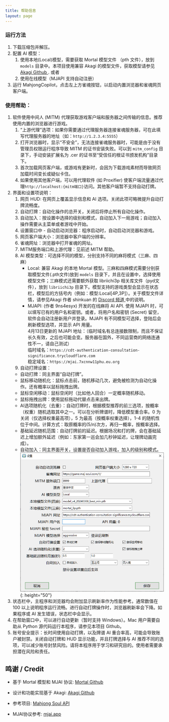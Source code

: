 ```yaml
---
title: 帮助信息
layout: page
---
```


### 运行方法

1. 下载压缩包并解压。
2. 配置 AI 模型：
   1. 使用本地(Local)模型，需要获取 Mortal 模型文件 （pth 文件），放到 `models` 目录中。本项目使用兼容 Akagi 的模型文件，获取模型请参见<a href="https://github.com/shinkuan/Akagi" target="_blank"> Akagi Github </a>. 或者
   2. 使用在线模型（MJAPI 支持自动注册）
4. 运行 MahjongCopilot，点击左上方雀魂按钮，以启动内置浏览器和雀魂网页客户端。

### 使用帮助：

1. 软件使用中间人 (MITM) 代理获取游戏客户端和服务器之间传输的信息。推荐使用内置的浏览器进行游戏。   
   1. “上游代理”选项：如果你需要通过代理服务器连接雀魂服务器，可在此填写代理服务器的地址（如：`http://1.2.3.4:5555`）
   2. 打开浏览器时，显示“不安全”，无法连接雀魂服务器时，可能是由于没有管理员权限运行程序导致 MITM 的证书安装失败。可以到 `mitm_config` 目录下，手动安装扩展名为 .cer 的证书至“受信任的根证书颁发机构”目录下。
   3. 首次加载网页客户端，或游戏有更新时，会因为下载游戏素材而导致网页加载时间变长或疑似卡住。
   4. 如果使用其他客户端，可以用代理软件 (如 Proxifier) 使客户端流量通过代理`http://localhost:{mitm端口}`访问。其他客户端暂不支持自动打牌。
2. 界面和设置项说明：   
   1. 网页 HUD: 在网页上覆盖显示信息和 AI 选项。关闭此项可略微提升自动打牌流畅度。
   2. 自动打牌：自动化操作的总开关，关闭后将停止所有自动化操作。
   3. 自动加入：按设置中选择的级别和模式，自动加入下一局游戏；自动加入操作需要从主菜单或者游戏中开始。
   4. 设置窗口中 - 自动启动浏览器：程序启动时，自动启动浏览器和游戏。
   5. 网页客户端大小：浏览器中客户端的分辨率。
   6. 雀魂网址：浏览器中打开雀魂的网址。
   7. MITM服务端口和上游代理：见前述 MITM 帮助。
   8. AI 模型类型：可选择不同的模型，分别支持不同的麻将模式（三麻、四麻）      
      - Local: 兼容 Akagi 的本地 Mortal 模型。三麻和四麻模式需要分别获取模型文件(.pth文件)放到 `models` 目录下，并且在设置中，选择使用模型文件；三麻模式还需要额外获取 libriichi3p 相关库文件（pyd文件），放到 `libriichi3p` 目录下。模型支持的游戏类型会显示在状态栏，模型后的方括号内（例如：模型:Local[4P,3P]）。关于模型文件详情，请参见Akagi 作者 shinkuan 的 <a href="https://discord.com/invite/Z2wjXUK8bN"> Discord 频道 </a>中的说明。
      - MJAPI: (作者 9ns4esyx) 开发的在线麻将 AI API. 使用 MJAPI 时，可以填写已有的用户名和密钥。或者，将用户名和密钥 (Secret) 留空，软件会自动注册新用户并登录。MJAPI 有不同模型可选择，登陆后会刷新模型选项，并显示 API 用量。  
      4月13日更新的 MJAPI 地址：（临时域名有总连接数限制，而且不保证长久有效，之后也可能会变。服务器在国外，不同运营商的网络连通性不一，请自己测试）  
      临时域名：`https://cdt-authentication-consultation-significance.trycloudflare.com`  
      稳定域名：`https://mjai.7xcnnw11phu.eu.org`
   9.  自动打牌设置： 
      - 自动打牌：同主界面“自动打牌”。
      - 鼠标移动随机化：鼠标点击前，随机移动几次，避免被检测为自动化操作。还有概率以鼠标拖拽出牌。
      - 鼠标空闲移动：鼠标空闲时（比如他人回合）一定概率随机移动。
      - 鼠标拖拽出牌：使用鼠标拖动代替点击来出牌。
      - AI选项随机化（去重）：自动打牌时，根据模型推荐的前三选项，按概率（权重）随机选取其中之一。可以在分析牌谱时，降低模型重合率。0 为关闭（仅选择权重最高项），5 为最高（按概率权重选择），1-4 的随机性位于中间。计算方式：取原概率的(5/n)次方，再归一概率，按概率选择。
      - 基础延迟随机范围：自动打牌前的延迟。根据场况和打的牌，会在基础延迟上增加额外延迟（例如：东家第一巡会加几秒钟延迟，让理牌动画完成）。
      - 自动加入：同主界面开关，设置是否自动加入游戏，加入的级别和模式。  
![Settings](\assets\images\settings.png){: height="50"}
1. 状态栏中，主程序和浏览器均会附加显示刷新率作为性能参考。通常数值在 100 以上说明程序运行流畅。进行自动打牌操作时，浏览器刷新率会下降。如果程序或 AI 发生错误，状态栏中会显示。
2. 在帮助窗口中，可以进行自动更新（暂时支持 Windows）。Mac 用户需要自助从 Python 源代码运行本程序，请参见本项目 Github。
3. 账号安全提示：长时间使用自动打牌，以及牌谱 AI 重合率高，可能会导致账户被封禁。关闭自动打牌和 HUD 显示功能，并且打牌选择与 AI 推荐不同的选项，可以减少账号封禁风险。请将本程序用于学习和研究目的。使用者需要承担潜在风险和责任。

## 鸣谢 / Credit

- 基于 Mortal 模型和 MJAI 协议:
  <a href="https://github.com/Equim-chan/Mortal" target="_blank"> Mortal Github </a>

- 设计和功能实现基于 Akagi:
  <a href="https://github.com/shinkuan/Akagi" target="_blank"> Akagi Github </a>
- 参考项目: <a href="https://github.com/MahjongRepository/mahjong_soul_api" target="_blank"> Mahjong Soul API </a>

- MJAI协议参考:
  <a href="https://mjai.app" target="_blank"> mjai.app </a>
